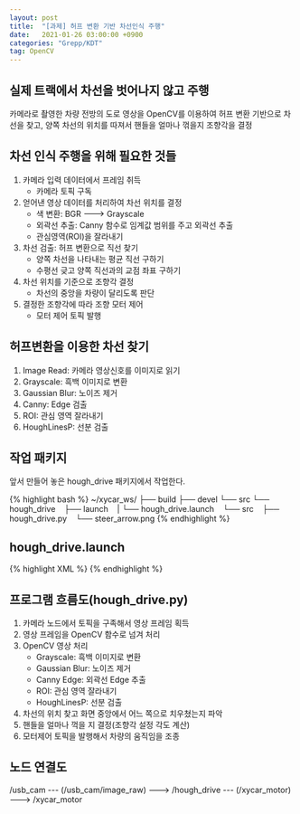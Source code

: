 ```yaml
---
layout: post
title:  "[과제] 허프 변환 기반 차선인식 주행"
date:   2021-01-26 03:00:00 +0900
categories: "Grepp/KDT"
tag: OpenCV
---
```


## 실제 트랙에서 차선을 벗어나지 않고 주행

카메라로 촬영한 차량 전방의 도로 영상을 OpenCV를 이용하여 허프 변환 기반으로 차선을 찾고, 양쪽 차선의 위치를 따져서 핸들을 얼마나 꺾을지 조향각을 결정



## 차선 인식 주행을 위해 필요한 것들

1. 카메라 입력 데이터에서 프레임 취득
    - 카메라 토픽 구독
2. 얻어낸 영상 데이터를 처리하여 차선 위치를 결정
    - 색 변환: BGR ---> Grayscale
    - 외곽선 추출: Canny 함수로 임계값 범위를 주고 외곽선 추출
    - 관심영역(ROI)을 잘라내기
3. 차선 검출: 허프 변환으로 직선 찾기
    - 양쪽 차선을 나타내는 평균 직선 구하기
    - 수평선 긎고 양쪽 직선과의 교점 좌표 구하기
4. 차선 위치를 기준으로 조향각 결정
    - 차선의 중앙을 차량이 달리도록 판단
5. 결정한 조향각에 따라 조향 모터 제어
    - 모터 제어 토픽 발행



## 허프변환을 이용한 차선 찾기

1. Image Read: 카메라 영상신호를 이미지로 읽기
2. Grayscale: 흑백 이미지로 변환
3. Gaussian Blur: 노이즈 제거
4. Canny: Edge 검출
5. ROI: 관심 영역 잘라내기
6. HoughLinesP: 선분 검출



## 작업 패키지

앞서 만들어 놓은 hough_drive 패키지에서 작업한다.

{% highlight bash %}
~/xycar_ws/
├── build
├── devel
└── src
    └── hough_drive
        ├── launch
        |   └── hough_drive.launch
        └── src
            ├── hough_drive.py
            └── steer_arrow.png
{% endhighlight %}



## hough_drive.launch

{% highlight XML %}
<launch>
    <!-- 노드 실행: Xycar 모터 제어기 구동 -->
    <!-- 노드 실행: Xycar 카메라 구동 -->
    <!-- 노드 실행: 허프 변환 기반 차선인식 주행 프로그램 실행(hough_drive.py) -->
</launch>
{% endhighlight %}



## 프로그램 흐름도(hough_drive.py)

1. 카메라 노드에서 토픽을 구족해서 영상 프레임 획득
2. 영상 프레임을 OpenCV 함수로 넘겨 처리
3. OpenCV 영상 처리
    - Grayscale: 흑백 이미지로 변환
    - Gaussian Blur: 노이즈 제거
    - Canny Edge: 외곽선 Edge 추출
    - ROI: 관심 영역 잘라내기
    - HoughLinesP: 선분 검출
4. 차선의 위치 찾고 화면 중앙에서 어느 쪽으로 치우쳤는지 파악
5. 핸들을 얼마나 꺽을 지 결정(조향각 설정 각도 계산)
6. 모터제어 토픽을 발행해서 차량의 움직임을 조종



## 노드 연결도

/usb_cam --- (/usb_cam/image_raw) ---> /hough_drive --- (/xycar_motor) ---> /xycar_motor

